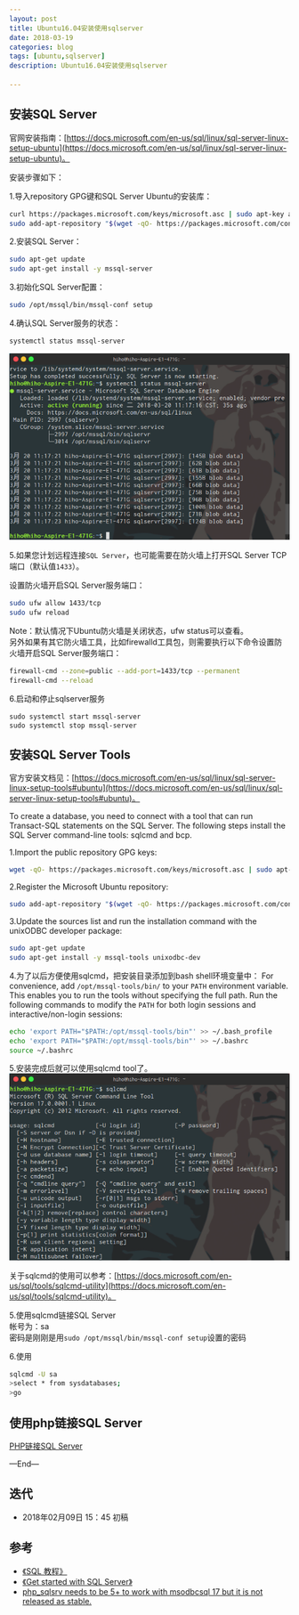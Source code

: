 ```yaml
---
layout: post
title: Ubuntu16.04安装使用sqlserver
date: 2018-03-19
categories: blog
tags: [ubuntu,sqlserver]
description: Ubuntu16.04安装使用sqlserver

---
```


## 安装SQL Server

官网安装指南：[https://docs.microsoft.com/en-us/sql/linux/sql-server-linux-setup-ubuntu](https://docs.microsoft.com/en-us/sql/linux/sql-server-linux-setup-ubuntu)。

安装步骤如下：

1.导入repository GPG键和SQL Server Ubuntu的安装库：
      
```bash
curl https://packages.microsoft.com/keys/microsoft.asc | sudo apt-key add -
sudo add-apt-repository "$(wget -qO- https://packages.microsoft.com/config/ubuntu/16.04/prod.list)"
```

2.安装SQL Server：

```bash
sudo apt-get update
sudo apt-get install -y mssql-server
```

3.初始化SQL Server配置：

```bash
sudo /opt/mssql/bin/mssql-conf setup
```

4.确认SQL Server服务的状态：

```bash
systemctl status mssql-server
```

![sql server status](/source/images/ubuntu-sqlserver/status.png)

5.如果您计划远程连接`SQL Server`，也可能需要在防火墙上打开SQL Server TCP端口（默认值`1433`）。

设置防火墙开启SQL Server服务端口：
```bash
sudo ufw allow 1433/tcp
sudo ufw reload
```

Note：默认情况下Ubuntu防火墙是关闭状态，ufw status可以查看。  
另外如果有其它防火墙工具，比如firewalld工具包，则需要执行以下命令设置防火墙开启SQL Server服务端口：

```bash
firewall-cmd --zone=public --add-port=1433/tcp --permanent
firewall-cmd --reload
```

6.启动和停止sqlserver服务
```
sudo systemctl start mssql-server
sudo systemctl stop mssql-server
```


## 安装SQL Server Tools
官方安装文档见：[https://docs.microsoft.com/en-us/sql/linux/sql-server-linux-setup-tools#ubuntu](https://docs.microsoft.com/en-us/sql/linux/sql-server-linux-setup-tools#ubuntu)。

To create a database, you need to connect with a tool that can run Transact-SQL statements on the SQL Server. The following steps install the SQL Server command-line tools: sqlcmd and bcp.

1.Import the public repository GPG keys:

```bash
wget -qO- https://packages.microsoft.com/keys/microsoft.asc | sudo apt-key add -
```

2.Register the Microsoft Ubuntu repository:

```bash
sudo add-apt-repository "$(wget -qO- https://packages.microsoft.com/config/ubuntu/16.04/prod.list)"
```


3.Update the sources list and run the installation command with the unixODBC developer package:

```bash
sudo apt-get update
sudo apt-get install -y mssql-tools unixodbc-dev
```

4.为了以后方便使用sqlcmd，把安装目录添加到bash shell环境变量中：
For convenience, add `/opt/mssql-tools/bin/` to your `PATH` environment variable. 
This enables you to run the tools without specifying the full path. 
Run the following commands to modify the `PATH` for both login sessions and interactive/non-login sessions:

```bash
echo 'export PATH="$PATH:/opt/mssql-tools/bin"' >> ~/.bash_profile
echo 'export PATH="$PATH:/opt/mssql-tools/bin"' >> ~/.bashrc
source ~/.bashrc
```

5.安装完成后就可以使用sqlcmd tool了。
![sql sqlcmd](/source/images/ubuntu-sqlserver/sqlcmd.png)


关于sqlcmd的使用可以参考：[https://docs.microsoft.com/en-us/sql/tools/sqlcmd-utility](https://docs.microsoft.com/en-us/sql/tools/sqlcmd-utility)。

5.使用sqlcmd链接SQL Server  
帐号为：sa  
密码是刚刚是用`sudo /opt/mssql/bin/mssql-conf setup`设置的密码

6.使用

```bash
sqlcmd -U sa
>select * from sysdatabases;
>go

```

## 使用php链接SQL Server

[PHP链接SQL Server](https://www.microsoft.com/en-us/sql-server/developer-get-started/php/ubuntu/step/2.html)

—End—


## 迭代

* 2018年02月09日 15：45 初稿

## 参考

- [《SQL 教程》](http://www.w3school.com.cn/sql/)
- [《Get started with SQL Server》](https://www.microsoft.com/en-us/sql-server/developer-get-started/php/ubuntu/step/2.html)
- [php_sqlsrv needs to be 5+ to work with msodbcsql 17 but it is not released as stable.](https://stackoverflow.com/questions/48830366/new-microsoft-odbc-driver-17-breaks-lamp-server)
